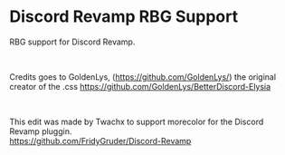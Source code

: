 # Discord Revamp RBG Support
RBG support for Discord Revamp.

<br >

Credits goes to GoldenLys, (https://github.com/GoldenLys/) the original creator of the .css
https://github.com/GoldenLys/BetterDiscord-Elysia

<br >

This edit was made by Twachx to support morecolor for the Discord Revamp pluggin.
<br >
https://github.com/FridyGruder/Discord-Revamp
